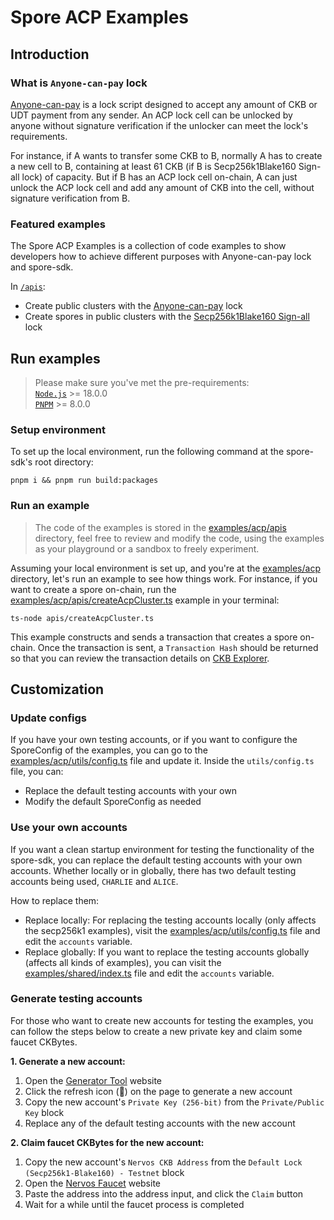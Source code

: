 # Spore ACP Examples

## Introduction

### What is `Anyone-can-pay` lock

[Anyone-can-pay](https://github.com/nervosnetwork/rfcs/blob/master/rfcs/0026-anyone-can-pay/0026-anyone-can-pay.md) is a lock script designed to accept any amount of CKB or UDT payment from any sender. An ACP lock cell can be unlocked by anyone without signature verification if the unlocker can meet the lock's requirements.

For instance, if A wants to transfer some CKB to B, normally A has to create a new cell to B, containing at least 61 CKB (if B is Secp256k1Blake160 Sign-all lock) of capacity.
But if B has an ACP lock cell on-chain, A can just unlock the ACP lock cell and add any amount of CKB into the cell, without signature verification from B. 

### Featured examples

The Spore ACP Examples is a collection of code examples to show developers how to achieve different purposes with Anyone-can-pay lock and spore-sdk.

In [`/apis`](./apis):
- Create public clusters with the [Anyone-can-pay](https://github.com/nervosnetwork/rfcs/blob/master/rfcs/0026-anyone-can-pay/0026-anyone-can-pay.md) lock
- Create spores in public clusters with the [Secp256k1Blake160 Sign-all](https://github.com/nervosnetwork/ckb-system-scripts/blob/master/c/secp256k1_blake160_sighash_all.c) lock

## Run examples

> Please make sure you've met the pre-requirements:  
> [`Node.js`](https://nodejs.org/) >= 18.0.0  
> [`PNPM`](https://pnpm.io/) >= 8.0.0  

### Setup environment

To set up the local environment, run the following command at the spore-sdk's root directory:

```shell
pnpm i && pnpm run build:packages
```

### Run an example

> The code of the examples is stored in the [examples/acp/apis](./apis) directory, feel free to review and modify the code, using the examples as your playground or a sandbox to freely experiment.

Assuming your local environment is set up, and you're at the [examples/acp](.) directory, let's run an example to see how things work. 
For instance, if you want to create a spore on-chain, run the [examples/acp/apis/createAcpCluster.ts](./apis/createAcpCluster.ts) example in your terminal:

```shell
ts-node apis/createAcpCluster.ts
```

This example constructs and sends a transaction that creates a spore on-chain. Once the transaction is sent, a `Transaction Hash` should be returned so that you can review the transaction details on [CKB Explorer](https://pudge.explorer.nervos.org/).

## Customization

### Update configs

If you have your own testing accounts, or if you want to configure the SporeConfig of the examples, you can go to the [examples/acp/utils/config.ts](./utils/config.ts) file and update it. Inside the `utils/config.ts` file, you can:

- Replace the default testing accounts with your own
- Modify the default SporeConfig as needed

### Use your own accounts

If you want a clean startup environment for testing the functionality of the spore-sdk, you can replace the default testing accounts with your own accounts. Whether locally or in globally, there has two default testing accounts being used, `CHARLIE` and `ALICE`.

How to replace them:

- Replace locally: For replacing the testing accounts locally (only affects the secp256k1 examples), visit the [examples/acp/utils/config.ts](./utils/config.ts) file and edit the `accounts` variable.
- Replace globally: If you want to replace the testing accounts globally (affects all kinds of examples), you can visit the [examples/shared/index.ts](../shared/index.ts) file and edit the `accounts` variable.

### Generate testing accounts

For those who want to create new accounts for testing the examples, you can follow the steps below to create a new private key and claim some faucet CKBytes.

**1. Generate a new account:** 

1. Open the [Generator Tool](https://ckb.tools/generator) website
2. Click the refresh icon (🔄) on the page to generate a new account
3. Copy the new account's `Private Key (256-bit)` from the `Private/Public Key` block
4. Replace any of the default testing accounts with the new account

**2. Claim faucet CKBytes for the new account:**

1. Copy the new account's `Nervos CKB Address` from the `Default Lock (Secp256k1-Blake160) - Testnet` block
2. Open the [Nervos Faucet](https://faucet.nervos.org/) website
3. Paste the address into the address input, and click the `Claim` button
4. Wait for a while until the faucet process is completed